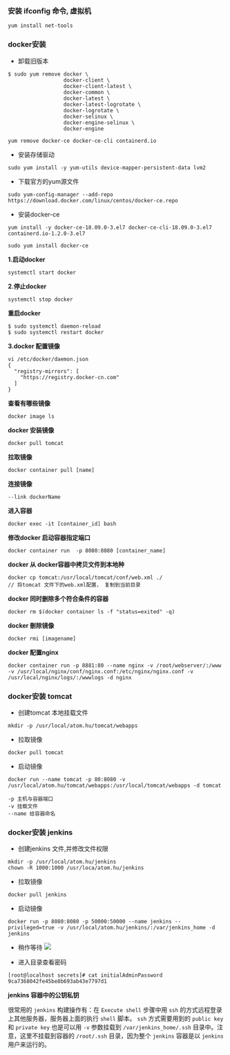 

### 安装 ifconfig 命令, 虚拟机
```
yum install net-tools
```


### docker安装
- 卸载旧版本
```shell
$ sudo yum remove docker \
                  docker-client \
                  docker-client-latest \
                  docker-common \
                  docker-latest \
                  docker-latest-logrotate \
                  docker-logrotate \
                  docker-selinux \
                  docker-engine-selinux \
                  docker-engine
```

```
yum remove docker-ce docker-ce-cli containerd.io
```

- 安装存储驱动
```shell
sudo yum install -y yum-utils device-mapper-persistent-data lvm2
```

- 下载官方的yum源文件
```shell
sudo yum-config-manager --add-repo https://download.docker.com/linux/centos/docker-ce.repo
```

- 安装docker-ce
```shell
yum install -y docker-ce-18.09.0-3.el7 docker-ce-cli-18.09.0-3.el7 containerd.io-1.2.0-3.el7

sudo yum install docker-ce
```




**1.启动docker**
```
systemctl start docker 
```
**2.停止docker**
```
systemctl stop docker
```

**重启docker**
```
$ sudo systemctl daemon-reload
$ sudo systemctl restart docker
```

**3.docker 配置镜像**
```
vi /etc/docker/daemon.json 
{
  "registry-mirrors": [
    "https://registry.docker-cn.com"
  ]
}
```

**查看有哪些镜像**
```
docker image ls
```

**docker 安装镜像**
```
docker pull tomcat
```

**拉取镜像**
```
docker container pull [name]
```

**连接镜像**
```
--link dockerName
```

**进入容器**
```
docker exec -it [container_id] bash
```
**修改docker 启动容器指定端口**
```
docker container run  -p 8080:8080 [container_name]
```

**docker 从 docker容器中拷贝文件到本地种**
```
docker cp tomcat:/usr/local/tomcat/conf/web.xml ./
// 将tomcat 文件下的web.xml配置， 复制到当前目录
```

**docker 同时删除多个符合条件的容器**
```
docker rm $(docker container ls -f "status=exited" -q)
```

**docker 刪除镜像**
```
docker rmi [imagename]
```
**docker 配置nginx**
```
docker container run -p 8881:80 --name nginx -v /root/webserver/:/www -v /usr/local/nginx/conf/nginx.conf:/etc/nginx/nginx.conf -v /usr/local/nginx/logs/:/wwwlogs -d nginx
```




### docker安装 tomcat
- 创建tomcat 本地挂载文件
```
mkdir -p /usr/local/atom.hu/tomcat/webapps
```
- 拉取镜像
```
docker pull tomcat
```
- 启动镜像
```
docker run --name tomcat -p 80:8080 -v /usr/local/atom.hu/tomcat/webapps:/usr/local/tomcat/webapps -d tomcat

-p 主机与容器端口
-v 挂载文件
--name 给容器命名
```



### docker安装 jenkins
- 创建jenkins 文件,并修改文件权限
```
mkdir -p /usr/local/atom.hu/jenkins
chown -R 1000:1000 /usr/loca/atom.hu/jenkins
```
- 拉取镜像
```
docker pull jenkins
```
- 启动镜像
```
docker run -p 8080:8080 -p 50000:50000 --name jenkins --privileged=true -v /usr/local/atom.hu/jenkins/:/var/jenkins_home -d jenkins
```
- 稍作等待
![](https://ws1.sinaimg.cn/large/0066iHyhgy1g0jn6kraqjj315d0wg40r.jpg)

- 进入目录查看密码
```
[root@localhost secrets]# cat initialAdminPassword 
9ca7368042fe45be8b693ab43e7797d1
```

**jenkins 容器中的公钥私钥**

很常用的 `jenkins` 构建操作有：在 `Execute shell` 步骤中用 `ssh` 的方式远程登录上其他服务器，服务器上面的执行 `shell` 脚本。 `ssh` 方式需要用到的 `public key` 和 `private key` 也是可以用 `-v` 参数挂载到 `/var/jenkins_home/.ssh` 目录中。注意，这里不挂载到容器的 `/root/.ssh` 目录，因为整个 `jenkins` 容器是以 `jenkins` 用户来运行的。
